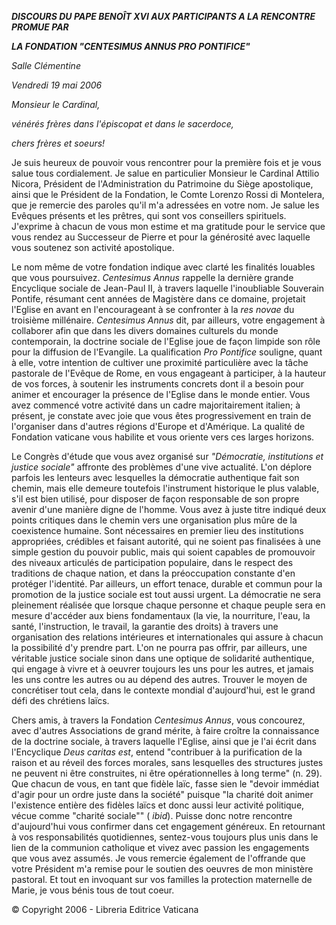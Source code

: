 ***DISCOURS DU PAPE BENOÎT XVI* *AUX PARTICIPANTS A LA RENCONTRE PROMUE PAR***

***LA FONDATION "CENTESIMUS ANNUS PRO PONTIFICE"***

*Salle Clémentine*

*Vendredi 19 mai 2006*

*Monsieur le Cardinal,*

*vénérés frères dans l'épiscopat et dans le sacerdoce,*

*chers frères et soeurs!*

Je suis heureux de pouvoir vous rencontrer pour la première fois et je vous salue tous cordialement. Je salue en particulier Monsieur le Cardinal Attilio Nicora, Président de l'Administration du Patrimoine du Siège apostolique, ainsi que le Président de la Fondation, le Comte Lorenzo Rossi di Montelera, que je remercie des paroles qu'il m'a adressées en votre nom. Je salue les Evêques présents et les prêtres, qui sont vos conseillers spirituels. J'exprime à chacun de vous mon estime et ma gratitude pour le service que vous rendez au Successeur de Pierre et pour la générosité avec laquelle vous soutenez son activité apostolique.

Le nom même de votre fondation indique avec clarté les finalités louables que vous poursuivez. *Centesimus Annus* rappelle la dernière grande Encyclique sociale de Jean-Paul II, à travers laquelle l'inoubliable Souverain Pontife, résumant cent années de Magistère dans ce domaine, projetait l'Eglise en avant en l'encourageant à se confronter à la *res novae* du troisième millénaire. *Centesimus Annus* dit, par ailleurs, votre engagement à collaborer afin que dans les divers domaines culturels du monde contemporain, la doctrine sociale de l'Eglise joue de façon limpide son rôle pour la diffusion de l'Evangile. La qualification *Pro Pontifice* souligne, quant à elle, votre intention de cultiver une proximité particulière avec la tâche pastorale de l'Evêque de Rome, en vous engageant à participer, à la hauteur de vos forces, à soutenir les instruments concrets dont il a besoin pour animer et encourager la présence de l'Eglise dans le monde entier. Vous avez commencé votre activité dans un cadre majoritairement italien; à présent, je constate avec joie que vous êtes progressivement en train de l'organiser dans d'autres régions d'Europe et d'Amérique. La qualité de Fondation vaticane vous habilite et vous oriente vers ces larges horizons.

Le Congrès d'étude que vous avez organisé sur *"Démocratie, institutions et justice sociale"* affronte des problèmes d'une vive actualité. L'on déplore parfois les lenteurs avec lesquelles la démocratie authentique fait son chemin, mais elle demeure toutefois l'instrument historique le plus valable, s'il est bien utilisé, pour disposer de façon responsable de son propre avenir d'une manière digne de l'homme. Vous avez à juste titre indiqué deux points critiques dans le chemin vers une organisation plus mûre de la coexistence humaine. Sont nécessaires en premier lieu des institutions appropriées, crédibles et faisant autorité, qui ne soient pas finalisées à une simple gestion du pouvoir public, mais qui soient capables de promouvoir des niveaux articulés de participation populaire, dans le respect des traditions de chaque nation, et dans la préoccupation constante d'en protéger l'identité. Par ailleurs, un effort tenace, durable et commun pour la promotion de la justice sociale est tout aussi urgent. La démocratie ne sera pleinement réalisée que lorsque chaque personne et chaque peuple sera en mesure d'accéder aux biens fondamentaux (la vie, la nourriture, l'eau, la santé, l'instruction, le travail, la garantie des droits) à travers une organisation des relations intérieures et internationales qui assure à chacun la possibilité d'y prendre part. L'on ne pourra pas offrir, par ailleurs, une véritable justice sociale sinon dans une optique de solidarité authentique, qui engage à vivre et à oeuvrer toujours les uns pour les autres, et jamais les uns contre les autres ou au dépend des autres. Trouver le moyen de concrétiser tout cela, dans le contexte mondial d'aujourd'hui, est le grand défi des chrétiens laïcs.

Chers amis, à travers la Fondation *Centesimus Annus*, vous concourez, avec d'autres Associations de grand mérite, à faire croître la connaissance de la doctrine sociale, à travers laquelle l'Eglise, ainsi que je l'ai écrit dans l'Encyclique *Deus caritas est*, entend "contribuer à la purification de la raison et au réveil des forces morales, sans lesquelles des structures justes ne peuvent ni être construites, ni être opérationnelles à long terme" (n. 29). Que chacun de vous, en tant que fidèle laïc, fasse sien le "devoir immédiat d'agir pour un ordre juste dans la société" puisque "la charité doit animer l'existence entière des fidèles laïcs et donc aussi leur activité politique, vécue comme "charité sociale"" ( *ibid*). Puisse donc notre rencontre d'aujourd'hui vous confirmer dans cet engagement généreux. En retournant à vos responsabilités quotidiennes, sentez-vous toujours plus unis dans le lien de la communion catholique et vivez avec passion les engagements que vous avez assumés. Je vous remercie également de l'offrande que votre Président m'a remise pour le soutien des oeuvres de mon ministère pastoral. Et tout en invoquant sur vos familles la protection maternelle de Marie, je vous bénis tous de tout coeur.

© Copyright 2006 - Libreria Editrice Vaticana